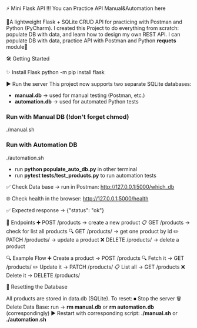 ⚡️ Mini Flask API !!! You can Practice API Manual&Automation here

🚀A lightweight Flask + SQLite CRUD API for practicing with Postman and Python (PyCharm).
I created this Project to do everything from scratch: populate DB with data,
and learn how to design my own REST API. I can populate DB with data,
practice API with Postman and Python **requets** module🚀


🛠 Getting Started

✨ Install Flask
python -m pip install flask

▶️ Run the server
This project now supports two separate SQLite databases:
- **manual.db** → used for manual testing (Postman, etc.)
- **automation.db** → used for automated Python tests 

### Run with Manual DB (!don't forget chmod)
./manual.sh

### Run with Automation DB
./automation.sh
- run **python populate_auto_db.py** in other terminal
- run **pytest tests/test_products.py** to run automation tests

✅ Check Data base → run in Postman: http://127.0.0.1:5000/which_db

🌐 Check health in the browser: http://127.0.0.1:5000/health

✅ Expected response → {"status": "ok"} 


📌 Endpoints
➕ POST /products → create a new product
📋 GET /products → check for list all products
🔍 GET /products/<id> → get one product by id
✏️ PATCH /products/<id> → update a product
❌ DELETE /products/<id> → delete a product


🔍 Example Flow
➕ Create a product → POST /products
🔍 Fetch it → GET /products/<id>
✏️ Update it → PATCH /products/<id>
📋 List all → GET /products
❌ Delete it → DELETE /products/<id>

🧹 Resetting the Database

All products are stored in data.db (SQLite).
To reset:
⏹ Stop the server
🗑 Delete Data Base: run -> **rm manual.db** or **rm automation.db** (correspondingly)
▶️ Restart with corresponding script: **./manual.sh** or **./automation.sh**
